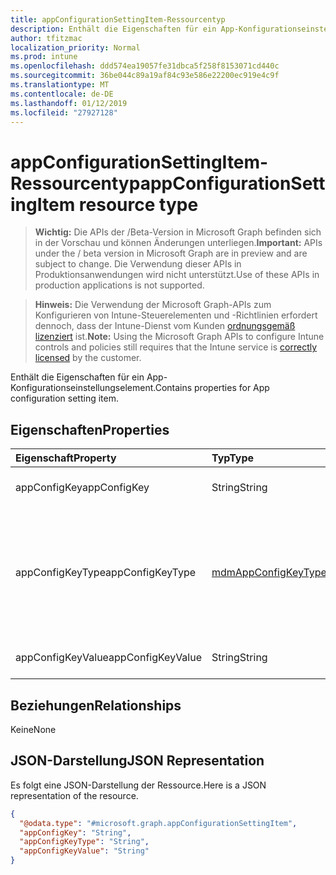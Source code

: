 ```yaml
---
title: appConfigurationSettingItem-Ressourcentyp
description: Enthält die Eigenschaften für ein App-Konfigurationseinstellungselement.
author: tfitzmac
localization_priority: Normal
ms.prod: intune
ms.openlocfilehash: ddd574ea19057fe31dbca5f258f8153071cd440c
ms.sourcegitcommit: 36be044c89a19af84c93e586e22200ec919e4c9f
ms.translationtype: MT
ms.contentlocale: de-DE
ms.lasthandoff: 01/12/2019
ms.locfileid: "27927128"
---
```

# <a name="appconfigurationsettingitem-resource-type"></a><span data-ttu-id="1326c-103">appConfigurationSettingItem-Ressourcentyp</span><span class="sxs-lookup"><span data-stu-id="1326c-103">appConfigurationSettingItem resource type</span></span>

> <span data-ttu-id="1326c-104">**Wichtig:** Die APIs der /Beta-Version in Microsoft Graph befinden sich in der Vorschau und können Änderungen unterliegen.</span><span class="sxs-lookup"><span data-stu-id="1326c-104">**Important:** APIs under the / beta version in Microsoft Graph are in preview and are subject to change.</span></span> <span data-ttu-id="1326c-105">Die Verwendung dieser APIs in Produktionsanwendungen wird nicht unterstützt.</span><span class="sxs-lookup"><span data-stu-id="1326c-105">Use of these APIs in production applications is not supported.</span></span>

> <span data-ttu-id="1326c-106">**Hinweis:** Die Verwendung der Microsoft Graph-APIs zum Konfigurieren von Intune-Steuerelementen und -Richtlinien erfordert dennoch, dass der Intune-Dienst vom Kunden [ordnungsgemäß lizenziert](https://go.microsoft.com/fwlink/?linkid=839381) ist.</span><span class="sxs-lookup"><span data-stu-id="1326c-106">**Note:** Using the Microsoft Graph APIs to configure Intune controls and policies still requires that the Intune service is [correctly licensed](https://go.microsoft.com/fwlink/?linkid=839381) by the customer.</span></span>

<span data-ttu-id="1326c-107">Enthält die Eigenschaften für ein App-Konfigurationseinstellungselement.</span><span class="sxs-lookup"><span data-stu-id="1326c-107">Contains properties for App configuration setting item.</span></span>
## <a name="properties"></a><span data-ttu-id="1326c-108">Eigenschaften</span><span class="sxs-lookup"><span data-stu-id="1326c-108">Properties</span></span>
|<span data-ttu-id="1326c-109">Eigenschaft</span><span class="sxs-lookup"><span data-stu-id="1326c-109">Property</span></span>|<span data-ttu-id="1326c-110">Typ</span><span class="sxs-lookup"><span data-stu-id="1326c-110">Type</span></span>|<span data-ttu-id="1326c-111">Beschreibung</span><span class="sxs-lookup"><span data-stu-id="1326c-111">Description</span></span>|
|:---|:---|:---|
|<span data-ttu-id="1326c-112">appConfigKey</span><span class="sxs-lookup"><span data-stu-id="1326c-112">appConfigKey</span></span>|<span data-ttu-id="1326c-113">String</span><span class="sxs-lookup"><span data-stu-id="1326c-113">String</span></span>|<span data-ttu-id="1326c-114">App-Konfigurationsschlüssel</span><span class="sxs-lookup"><span data-stu-id="1326c-114">app configuration key.</span></span>|
|<span data-ttu-id="1326c-115">appConfigKeyType</span><span class="sxs-lookup"><span data-stu-id="1326c-115">appConfigKeyType</span></span>|[<span data-ttu-id="1326c-116">mdmAppConfigKeyType</span><span class="sxs-lookup"><span data-stu-id="1326c-116">mdmAppConfigKeyType</span></span>](../resources/intune-apps-mdmappconfigkeytype.md)|<span data-ttu-id="1326c-117">Typs des App-Konfigurationsschlüssels.</span><span class="sxs-lookup"><span data-stu-id="1326c-117">app configuration key type.</span></span> <span data-ttu-id="1326c-118">Mögliche Werte: `stringType`, `integerType`, `realType`, `booleanType`, `tokenType`.</span><span class="sxs-lookup"><span data-stu-id="1326c-118">Possible values are: `stringType`, `integerType`, `realType`, `booleanType`, `tokenType`.</span></span>|
|<span data-ttu-id="1326c-119">appConfigKeyValue</span><span class="sxs-lookup"><span data-stu-id="1326c-119">appConfigKeyValue</span></span>|<span data-ttu-id="1326c-120">String</span><span class="sxs-lookup"><span data-stu-id="1326c-120">String</span></span>|<span data-ttu-id="1326c-121">Wert des App-Konfigurationsschlüssels</span><span class="sxs-lookup"><span data-stu-id="1326c-121">app configuration key value.</span></span>|

## <a name="relationships"></a><span data-ttu-id="1326c-122">Beziehungen</span><span class="sxs-lookup"><span data-stu-id="1326c-122">Relationships</span></span>
<span data-ttu-id="1326c-123">Keine</span><span class="sxs-lookup"><span data-stu-id="1326c-123">None</span></span>
## <a name="json-representation"></a><span data-ttu-id="1326c-124">JSON-Darstellung</span><span class="sxs-lookup"><span data-stu-id="1326c-124">JSON Representation</span></span>
<span data-ttu-id="1326c-125">Es folgt eine JSON-Darstellung der Ressource.</span><span class="sxs-lookup"><span data-stu-id="1326c-125">Here is a JSON representation of the resource.</span></span>
<!-- {
  "blockType": "resource",
  "@odata.type": "microsoft.graph.appConfigurationSettingItem"
}
-->
``` json
{
  "@odata.type": "#microsoft.graph.appConfigurationSettingItem",
  "appConfigKey": "String",
  "appConfigKeyType": "String",
  "appConfigKeyValue": "String"
}
```





